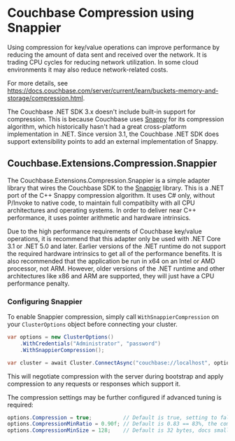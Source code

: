 # Couchbase Compression using Snappier

Using compression for key/value operations can improve performance by reducing the amount of data sent and
received over the network. It is trading CPU cycles for reducing network utilization. In some cloud
environments it may also reduce network-related costs.

For more details, see <https://docs.couchbase.com/server/current/learn/buckets-memory-and-storage/compression.html>.

The Couchbase .NET SDK 3.x doesn't include built-in support for compression. This is because Couchbase uses
[Snappy](https://github.com/google/snappy) for its compression algorithm, which historically hasn't had a
great cross-platform implementation in .NET. Since version 3.1, the Couchbase .NET SDK does support
extensibility points to add an external implementation of Snappy.

## Couchbase.Extensions.Compression.Snappier

The Couchbase.Extensions.Compression.Snappier is a simple adapter library that wires the Couchbase SDK to
the [Snappier](https://github.com/brantburnett/Snappier) library. This is a .NET port of the C++ Snappy
compression algorithm. It uses C# only, without P/Invoke to native code, to maintain full compatibilty with
all CPU architectures and operating systems. In order to deliver near C++ performance, it uses pointer
arithmetic and hardware intrinsics.

Due to the high performance requirements of Couchbase key/value operations, it is recommend that this
adapter only be used with .NET Core 3.1 or .NET 5.0 and later. Earlier versions of the .NET runtime do not
support the required hardware intrinsics to get all of the performance benefits. It is also recommended
that the application be run in x64 on an Intel or AMD processor, not ARM. However, older versions of the
.NET runtime and other architectures like x86 and ARM are supported, they will just have a CPU performance
penalty.

### Configuring Snappier

To enable Snappier compression, simply call `WithSnappierCompression` on your `ClusterOptions` object
before connecting your cluster.

```cs
var options = new ClusterOptions()
    .WithCredentials("Administrator", "password")
    .WithSnappierCompression();

var cluster = await Cluster.ConnectAsync("couchbase://localhost", options);
```

This will negotiate compression with the server during bootstrap and apply compression to any requests
or responses which support it.

The compression settings may be further configured if advanced tuning is required:

```cs
options.Compression = true;          // Default is true, setting to false disables even if WithSnappierCompression is called
options.CompressionMinRatio = 0.90f; // Default is 0.83 == 83%, the compressed result is discarded if this ratio is not acheived
options.CompressionMinSize = 128;    // Default is 32 bytes, docs smaller than this never try to compress on mutations
```
